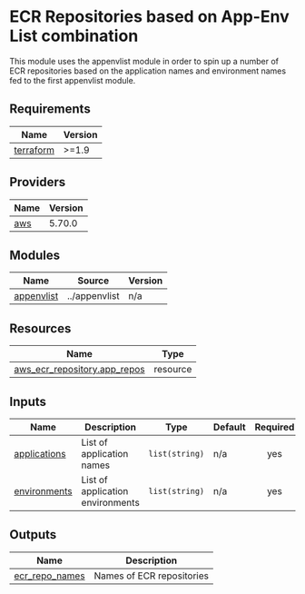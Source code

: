 # ECR Repositories based on App-Env List combination

This module uses the appenvlist module in order to spin up a number of ECR repositories based on the application names and environment names fed to the first appenvlist module.


## Requirements

| Name | Version |
|------|---------|
| <a name="requirement_terraform"></a> [terraform](#requirement\_terraform) | >=1.9 |

## Providers

| Name | Version |
|------|---------|
| <a name="provider_aws"></a> [aws](#provider\_aws) | 5.70.0 |

## Modules

| Name | Source | Version |
|------|--------|---------|
| <a name="module_appenvlist"></a> [appenvlist](#module\_appenvlist) | ../appenvlist | n/a |

## Resources

| Name | Type |
|------|------|
| [aws_ecr_repository.app_repos](https://registry.terraform.io/providers/hashicorp/aws/latest/docs/resources/ecr_repository) | resource |

## Inputs

| Name | Description | Type | Default | Required |
|------|-------------|------|---------|:--------:|
| <a name="input_applications"></a> [applications](#input\_applications) | List of application names | `list(string)` | n/a | yes |
| <a name="input_environments"></a> [environments](#input\_environments) | List of application environments | `list(string)` | n/a | yes |

## Outputs

| Name | Description |
|------|-------------|
| <a name="output_ecr_repo_names"></a> [ecr\_repo\_names](#output\_ecr\_repo\_names) | Names of ECR repositories |